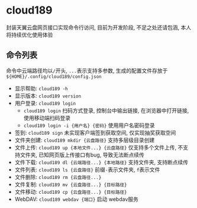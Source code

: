 # cloud189

封装天翼云盘网页接口实现命令行访问, 目前为开发阶段, 不足之处还请包涵, 本人将持续优化使用体验

## 命令列表

命令中云端路径均以`/`开头, `...`表示支持多参数, 生成的配置文件存放于`${HOME}/.config/cloud189/config.json`

- 显示帮助: `cloud189 -h`
- 显示版本: `cloud189 version`
- 用户登录: `cloud189 login` 
  - `cloud189 login` 扫码方式登录, 控制台中输出链接, 在浏览器中打开链接, 使用移动端扫码登录
  - `cloud189 login -i {用户名} {密码}` 使用用户名密码登录 
- 签到: `cloud189 sign` 未实现客户端签到获取空间, 仅实现抽奖获取空间
- 文件夹创建: `cloud189 mkdir {云盘路径}` 支持多层级目录创建
- 文件上传: `cloud189 up {本地文件...} {云盘路径}` 仅支持多个文件上传, 不支持文件夹, 已知网页版上传接口有bug, 导致无法断点续传
- 文件下载: `cloud189 dl {云端路径...} {本地路径}` 支持文件夹, 支持断点续传
- 文件列表: `cloud189 ls {云盘路径}` 前缀`-`表示文件夹, `f`表示文件
- 文件删除: `cloud189 rm {云盘路径...}`
- 文件复制: `cloud189 mv {云盘路径...} {目标路径}`
- 文件移动: `cloud189 cp {云盘路径...} {目标路径}`
- WebDAV: `cloud189 webdav {端口}` 启动 webdav服务
